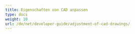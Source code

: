 ```yaml
---
title: Eigenschaften von CAD anpassen
type: docs
weight: 10
url: /de/net/developer-guide/adjustment-of-cad-drawings/
---
```

